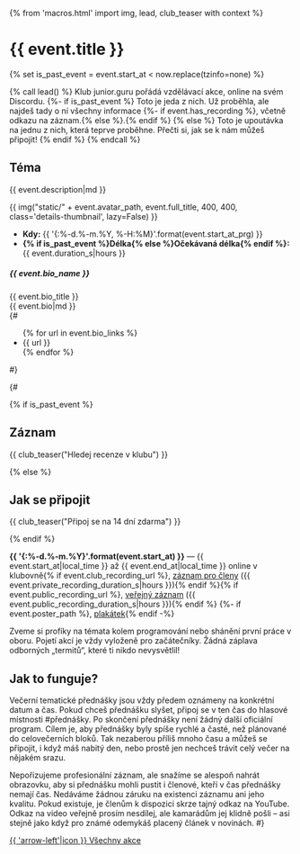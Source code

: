 {% from 'macros.html' import img, lead, club_teaser with context %}

# {{ event.title }}

{% set is_past_event = event.start_at < now.replace(tzinfo=none) %}

{% call lead() %}
Klub junior.guru pořádá vzdělávací akce, online na svém Discordu.
{%- if is_past_event %}
  Toto je jeda z nich. Už proběhla, ale najdeš tady o ní všechny informace
  {%- if event.has_recording %}, včetně odkazu na záznam.{% else %}.{% endif %}
{% else %}
  Toto je upoutávka na jednu z nich, která teprve proběhne. Přečti si, jak se k nám můžeš připojit!
{% endif %}
{% endcall %}

## Téma

{{ event.description|md }}

<div class="standout details">
  <div class="details-info avatar">
    <div class="details-image">
      {{ img("static/" + event.avatar_path, event.full_title, 400, 400, class='details-thumbnail', lazy=False) }}
    </div>
    <div class="details-body">
      <ul class="details-items">
        <li class="details-item">
          <strong>Kdy:</strong>
          {{ '{:%-d.%-m.%Y, %-H:%M}'.format(event.start_at_prg) }}
        </li>
        <li class="details-item">
          <strong>{% if is_past_event %}Délka{% else %}Očekávaná délka{% endif %}:</strong>
          {{ event.duration_s|hours }}
        </li>
      </ul>
      <h5 class="details-heading">{{ event.bio_name }}</h5>
      <div class="details-text compact">
        {{ event.bio_title }}
      </div>
      <div class="details-text">
        {{ event.bio|md }}
      </div>
      {#
      <ul class="details-items compact">
        {% for url in event.bio_links %}
          <li class="details-item">{{ url }}</li>
        {% endfor %}
      </ul>
      #}
    </div>
  </div>
</div>

{#

{% if is_past_event %}

## Záznam
{{ club_teaser("Hledej recenze v klubu") }}

{% else %}

## Jak se připojit
{{ club_teaser("Připoj se na 14 dní zdarma") }}

{% endif %}

<p>
  <strong>{{ '{:%-d.%-m.%Y}'.format(event.start_at) }}</strong>
  —
  {{ event.start_at|local_time }} až {{ event.end_at|local_time }} online v klubovně</strong>{% if event.club_recording_url %},
  <a href="{{ event.club_recording_url }}">záznam pro členy</a> ({{ event.private_recording_duration_s|hours }}){% endif %}{% if event.public_recording_url %},
  <a href="{{ event.public_recording_url }}">veřejný záznam</a> ({{ event.public_recording_duration_s|hours }}){% endif %}
  {%- if event.poster_path %}, <a href="{{ ("static/" + event.poster_path)|url }}">plakátek</a>{% endif -%}
</p>

Zveme si profíky na témata kolem programování nebo shánění první práce v oboru.
  Pojetí akcí je vždy vyloženě pro začátečníky.
  Žádná záplava odborných „termitů“, které ti nikdo nevysvětlil!

## Jak to funguje?

Večerní tematické přednášky jsou vždy předem oznámeny na konkrétní datum a čas. Pokud chceš přednášku slyšet, připoj se v ten čas do hlasové místnosti #přednášky. Po skončení přednášky není žádný další oficiální program. Cílem je, aby přednášky byly spíše rychlé a časté, než plánované do celovečerních bloků. Tak nezaberou příliš mnoho času a můžeš se připojit, i když máš nabitý den, nebo prostě jen nechceš trávit celý večer na nějakém srazu.

Nepořizujeme profesionální záznam, ale snažíme se alespoň nahrát obrazovku, aby si přednášku mohli pustit i členové, kteří v čas přednášky nemají čas. Nedáváme žádnou záruku na existenci záznamu ani jeho kvalitu. Pokud existuje, je členům k dispozici skrze tajný odkaz na YouTube. Odkaz na video veřejně prosím nesdílej, ale kamarádům jej klidně pošli – asi stejně jako když pro známé odemykáš placený článek v novinách.
#}

<div class="pagination">
  <div class="pagination-control">
    <a href="{{ (page|parent_page).url|url }}" class="pagination-button">
      {{ 'arrow-left'|icon }}
      Všechny akce
    </a>
  </div>
</div>
